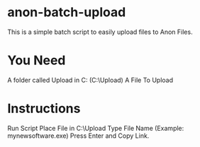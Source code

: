 # anon-batch-upload
This is a simple batch script to easily upload files to Anon Files. 
# You Need
A folder called Upload in C: (C:\Upload)
A File To Upload

# Instructions
Run Script
Place File in C:\Upload
Type File Name (Example: mynewsoftware.exe)
Press Enter and Copy Link.
